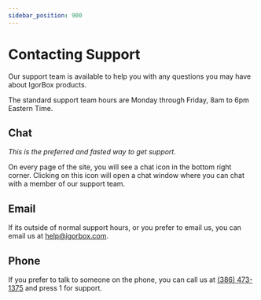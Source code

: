 ```yaml
---
sidebar_position: 900
---
```


# Contacting Support

Our support team is available to help you with any questions you may have about IgorBox products.

The standard support team hours are Monday through Friday, 8am to 6pm Eastern Time.

## Chat

_This is the preferred and fasted way to get support._

On every page of the site, you will see a chat icon in the bottom right corner. Clicking on this icon will open a chat window where you can chat with a member of our support team.

## Email

If its outside of normal support hours, or you prefer to email us, you can email us at [help@igorbox.com](mailto:help@igorbox.com).

## Phone

If you prefer to talk to someone on the phone, you can call us at [(386) 473-1375](tel:+13864731375) and press 1 for support.
